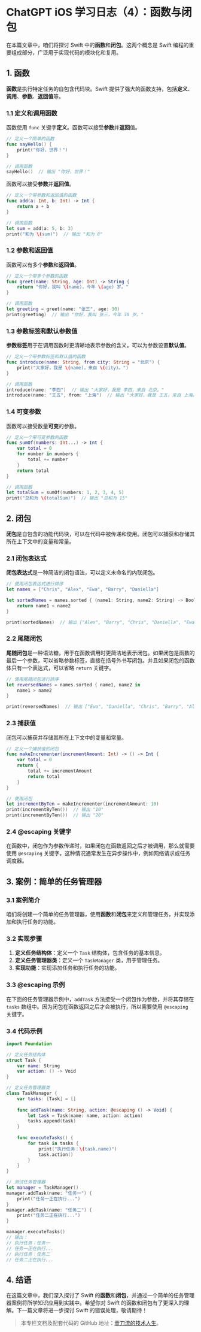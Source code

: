 # ChatGPT iOS 学习日志（4）：函数与闭包

在本篇文章中，咱们将探讨 Swift 中的**函数**和**闭包**。这两个概念是 Swift 编程的重要组成部分，广泛用于实现代码的模块化和复用。

## 1. 函数

**函数**是执行特定任务的自包含代码块。Swift 提供了强大的函数支持，包括**定义**、**调用**、**参数**、**返回值**等。

### 1.1 定义和调用函数

函数使用 `func` 关键字**定义**。函数可以接受**参数**并**返回**值。

```swift
// 定义一个简单的函数
func sayHello() {
    print("你好，世界！")
}

// 调用函数
sayHello()  // 输出 "你好，世界！"
```

函数可以接受**参数**并**返回值**。

```swift
// 定义一个带参数和返回值的函数
func add(a: Int, b: Int) -> Int {
    return a + b
}

// 调用函数
let sum = add(a: 5, b: 3)
print("和为 \(sum)")  // 输出 "和为 8"
```

### 1.2 参数和返回值

函数可以有多个**参数**和**返回值**。

```swift
// 定义一个带多个参数的函数
func greet(name: String, age: Int) -> String {
    return "你好，我叫 \(name)，今年 \(age) 岁。"
}

// 调用函数
let greeting = greet(name: "张三", age: 30)
print(greeting)  // 输出 "你好，我叫 张三，今年 30 岁。"
```

### 1.3 参数标签和默认参数值

**参数标签**用于在调用函数时更清晰地表示参数的含义。可以为参数设置**默认值**。

```swift
// 定义一个带参数标签和默认值的函数
func introduce(name: String, from city: String = "北京") {
    print("大家好，我是 \(name)，来自 \(city)。")
}

// 调用函数
introduce(name: "李四")  // 输出 "大家好，我是 李四，来自 北京。"
introduce(name: "王五", from: "上海")  // 输出 "大家好，我是 王五，来自 上海。"
```

### 1.4 可变参数

函数可以接受数量**可变**的参数。

```swift
// 定义一个带可变参数的函数
func sumOf(numbers: Int...) -> Int {
    var total = 0
    for number in numbers {
        total += number
    }
    return total
}

// 调用函数
let totalSum = sumOf(numbers: 1, 2, 3, 4, 5)
print("总和为 \(totalSum)")  // 输出 "总和为 15"
```

## 2. 闭包

**闭包**是自包含的功能代码块，可以在代码中被传递和使用。闭包可以捕获和存储其所在上下文中的变量和常量。

### 2.1 闭包表达式

**闭包表达式**是一种简洁的闭包语法，可以定义未命名的内联闭包。

```swift
// 使用闭包表达式进行排序
let names = ["Chris", "Alex", "Ewa", "Barry", "Daniella"]

let sortedNames = names.sorted { (name1: String, name2: String) -> Bool in
    return name1 < name2
}

print(sortedNames)  // 输出 ["Alex", "Barry", "Chris", "Daniella", "Ewa"]
```

### 2.2 尾随闭包

**尾随闭包**是一种语法糖，用于在函数调用时更简洁地表示闭包。如果闭包是函数的最后一个参数，可以省略参数标签，直接在括号外书写闭包。并且如果闭包的函数体只有一个表达式，可以省略 `return` 关键字。

```swift
// 使用尾随闭包进行排序
let reversedNames = names.sorted { name1, name2 in
    name1 > name2
}

print(reversedNames)  // 输出 ["Ewa", "Daniella", "Chris", "Barry", "Alex"]
```

### 2.3 捕获值

闭包可以捕获并存储其所在上下文中的变量和常量。

```swift
// 定义一个捕获值的闭包
func makeIncrementer(incrementAmount: Int) -> () -> Int {
    var total = 0
    return {
        total += incrementAmount
        return total
    }
}

// 使用闭包
let incrementByTen = makeIncrementer(incrementAmount: 10)
print(incrementByTen())  // 输出 "10"
print(incrementByTen())  // 输出 "20"
```

### 2.4 @escaping 关键字

在函数中，闭包作为参数传递时，如果闭包在函数返回之后才被调用，那么就需要使用 `@escaping` 关键字。这种情况通常发生在异步操作中，例如网络请求或任务调度器。

## 3. 案例：简单的任务管理器

### 3.1 案例简介

咱们将创建一个简单的任务管理器，使用**函数**和**闭包**来定义和管理任务，并实现添加和执行任务的功能。

### 3.2 实现步骤

1. **定义任务结构体**：定义一个 `Task` 结构体，包含任务的基本信息。
2. **定义任务管理器类**：定义一个 `TaskManager` 类，用于管理任务。
3. **实现功能**：实现添加任务和执行任务的功能。

### 3.3 @escaping 示例

在下面的任务管理器示例中，`addTask` 方法接受一个闭包作为参数，并将其存储在 `tasks` 数组中。因为闭包在函数返回之后才会被执行，所以需要使用 `@escaping` 关键字。

### 3.4 代码示例

```swift
import Foundation

// 定义任务结构体
struct Task {
    var name: String
    var action: () -> Void
}

// 定义任务管理器类
class TaskManager {
    var tasks: [Task] = []
    
    func addTask(name: String, action: @escaping () -> Void) {
        let task = Task(name: name, action: action)
        tasks.append(task)
    }
    
    func executeTasks() {
        for task in tasks {
            print("执行任务：\(task.name)")
            task.action()
        }
    }
}

// 测试任务管理器
let manager = TaskManager()
manager.addTask(name: "任务一") {
    print("任务一正在执行...")
}
manager.addTask(name: "任务二") {
    print("任务二正在执行...")
}

manager.executeTasks()
// 输出：
// 执行任务：任务一
// 任务一正在执行...
// 执行任务：任务二
// 任务二正在执行...
```

## 4. 结语

在这篇文章中，我们深入探讨了 Swift 的**函数**和**闭包**，并通过一个简单的任务管理器案例将所学知识应用到实践中。希望你对 Swift 的函数和闭包有了更深入的理解。下一篇文章将进一步探讨 Swift 的错误处理，敬请期待！

> 本专栏文档及配套代码的 GitHub 地址：[壹刀流的技术人生](https://github.com/IdEvEbI/idevebi.github.io)。
